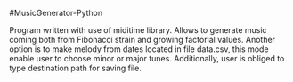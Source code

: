 #MusicGenerator-Python

Program written with use of miditime library.
Allows to generate music coming both from Fibonacci strain and growing factorial values.
Another option is to make melody from dates located in file data.csv, this mode enable user to choose minor or major tunes.
Additionally, user is obliged to type destination path for saving file.


